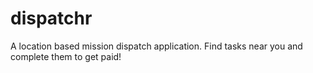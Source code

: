 # dispatchr
A location based mission dispatch application. Find tasks near you and complete them to get paid!
